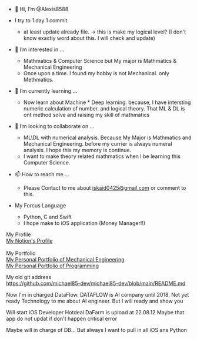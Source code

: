 - 👋 Hi, I’m @Alexis8588

- I try to 1 day 1 commit.
    - at least update already file. -> this is make my logical level? (I don't know exactly word about this. I will check and update)

- 👀 I’m interested in ...
    - Mathmatics & Computer Science but My major is Mathmatics & Mechanical Engineering
    - Once upon a time. I found my hobby is not Mechanical. only Methmatics.

- 🌱 I’m currently learning ...
    - Now learn about Machine * Deep learning. because, I have intersting numeric calculation of number. and logical theory. That ML & DL is ont method solve and raising my skill of mathmatics

- 💞️ I’m looking to collaborate on ...
    - ML\DL with numerical analysis. Because My Major is Mathmatics and Mechanical Engineering. before my currier is always numeral analysis. I hope this my memory is continue. 
    - I want to make theory related mathmatics when I be learning this Computer Science.
    
- 📫 How to reach me ...
    - Please Contact to me about iskaid0425@gmail.com or comment to this. 

- My Forcus Language
    - Python, C and Swift
    - I hope make to iOS application (Money Manager!!)

My Profile<br>
<a href="https://knotty-starfish-76f.notion.site/Michael-99a41bd28cc44d5d95ae8faff7ec0006">My Notion's Profile</a> <br>
<br>
My Portfolio<br>
<a href="https://knotty-starfish-76f.notion.site/95164bf46eaf4918a90f519806f8709b">My Personal Portfolio of Mechanical Engineering</a> <br>
<a href="https://knotty-starfish-76f.notion.site/f8b6a771f3374ba98a0f5feafcd8254a">My Personal Portfolio of Programming</a> <br>

My old git address <br>
https://github.com/michael85-dev/michael85-dev/blob/main/README.md

Now I'm in charged DataFlow.
DATAFLOW is AI company until 2018.
Not yet ready Technology to me about AI engineer. 
But I will ready and show you

Will start iOS Developer
Hotdeal DaFarm is upload at 22.08.12
Maybe that app do not updat if don't happen critical error

Maybe will in charge of DB...
But always I want to pull in all iOS ans Python
